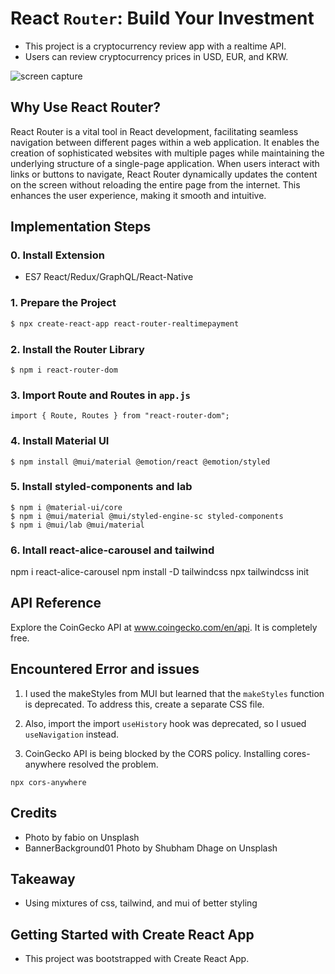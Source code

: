 # React `Router`: Build Your Investment

- This project is a cryptocurrency review app with a realtime API.
- Users can review cryptocurrency prices in USD, EUR, and KRW.

<img alt='screen capture' src="/assets/realTime.gif">

## Why Use React Router?

React Router is a vital tool in React development, facilitating seamless navigation between different pages within a web application. It enables the creation of sophisticated websites with multiple pages while maintaining the underlying structure of a single-page application. When users interact with links or buttons to navigate, React Router dynamically updates the content on the screen without reloading the entire page from the internet. This enhances the user experience, making it smooth and intuitive.

## Implementation Steps

### 0. Install Extension

- ES7 React/Redux/GraphQL/React-Native

### 1. Prepare the Project

```bash
$ npx create-react-app react-router-realtimepayment
```

### 2. Install the Router Library

```
$ npm i react-router-dom
```

### 3. Import Route and Routes in `app.js`

```
import { Route, Routes } from "react-router-dom";
```

### 4. Install Material UI

```
$ npm install @mui/material @emotion/react @emotion/styled
```

### 5. Install styled-components and lab

```
$ npm i @material-ui/core
$ npm i @mui/material @mui/styled-engine-sc styled-components
$ npm i @mui/lab @mui/material
```

### 6. Intall react-alice-carousel and tailwind

npm i react-alice-carousel
npm install -D tailwindcss
npx tailwindcss init

## API Reference

Explore the CoinGecko API at www.coingecko.com/en/api. It is completely free.

## Encountered Error and issues

1. I used the makeStyles from MUI but learned that the `makeStyles` function is deprecated. To address this, create a separate CSS file.

2. Also, import the import `useHistory` hook was deprecated, so I usued `useNavigation` instead.

3. CoinGecko API is being blocked by the CORS policy. Installing cores-anywhere resolved the problem.

```
npx cors-anywhere
```

## Credits

- Photo by fabio on Unsplash
- BannerBackground01 Photo by Shubham Dhage on Unsplash

## Takeaway

- Using mixtures of css, tailwind, and mui of better styling

## Getting Started with Create React App

- This project was bootstrapped with Create React App.
